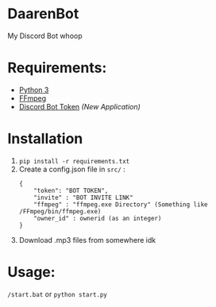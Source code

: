 # DaarenBot
My Discord Bot whoop

# Requirements:
- [Python 3](https://www.python.org/)
- [FFmpeg](https://ffmpeg.org/)
- [Discord Bot Token](https://discord.com/developers/applications/) *(New Application)*

# Installation

1. `pip install -r requirements.txt`
2. Create a config.json file in `src/` :
    ```
   {
        "token": "BOT TOKEN",
        "invite" : "BOT INVITE LINK"
        "ffmpeg" : "ffmpeg.exe Directory" (Something like /FFmpeg/bin/ffmpeg.exe)
        "owner_id" : ownerid (as an integer)
    }
3. Download .mp3 files from somewhere idk

# Usage:

`/start.bat` or `python start.py`
